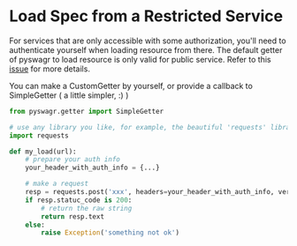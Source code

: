 Load Spec from a Restricted Service
=========

For services that are only accessible with some authorization, you'll need to authenticate yourself when loading resource from there. The default getter of pyswagr to load resource is only valid for public service. Refer to this [issue](https://github.com/mission-liao/pyswagr/issues/107) for more details.

You can make a CustomGetter by yourself, or provide a callback to SimpleGetter ( a little simpler, :) )
```python
from pyswagr.getter import SimpleGetter

# use any library you like, for example, the beautiful 'requests' library
import requests

def my_load(url):
    # prepare your auth info
    your_header_with_auth_info = {...}

    # make a request
    resp = requests.post('xxx', headers=your_header_with_auth_info, verify=False)
    if resp.statuc_code is 200:
        # return the raw string
        return resp.text
    else:
        raise Exception('something not ok')
```
